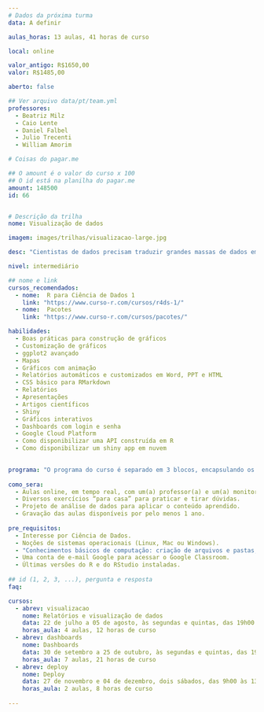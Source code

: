 ```yaml
---
# Dados da próxima turma
data: A definir

aulas_horas: 13 aulas, 41 horas de curso

local: online

valor_antigo: R$1650,00
valor: R$1485,00

aberto: false

## Ver arquivo data/pt/team.yml
professores:
  - Beatriz Milz
  - Caio Lente
  - Daniel Falbel
  - Julio Trecenti
  - William Amorim

# Coisas do pagar.me

## O amount é o valor do curso x 100
## O id está na planilha do pagar.me
amount: 148500
id: 66


# Descrição da trilha
nome: Visualização de dados

imagem: images/trilhas/visualizacao-large.jpg

desc: "Cientistas de dados precisam traduzir grandes massas de dados em conhecimento útil e para isso a **habilidade de construir gráficos claros e visualmente atrativos** é uma das mais efetivas. Nessa trilha, você vai aprender a construir relatórios estáticos, dashboards interativos e também como disponibiza-los na rede, além de explorar diversos tipos de gráficos, como mapas e gráficos dinâmicos. Além disso, também vamos te mostrar inúmeras maneiras de customizar suas visualizações, sempre pensando em como expor resultados de análise de maneira clara e acessível para todos."

nivel: intermediário

## nome e link
cursos_recomendados:
  - nome:  R para Ciência de Dados 1
    link: "https://www.curso-r.com/cursos/r4ds-1/"
  - nome:  Pacotes
    link: "https://www.curso-r.com/cursos/pacotes/"

habilidades:
  - Boas práticas para construção de gráficos
  - Customização de gráficos
  - ggplot2 avançado
  - Mapas
  - Gráficos com animação
  - Relatórios automáticos e customizados em Word, PPT e HTML
  - CSS básico para RMarkdown
  - Relatórios
  - Apresentações
  - Artigos científicos
  - Shiny
  - Gráficos interativos
  - Dashboards com login e senha
  - Google Cloud Platform
  - Como disponibilizar uma API construída em R
  - Como disponibilizar um shiny app em nuvem
  

programa: "O programa do curso é separado em 3 blocos, encapsulando os conteúdos em jornadas que amplificam a construção do conhecimento. Os cursos de Visualização de Dados e de Dashboards acontecerão às segundas e quintas, das 19h00 às 22h00. O curso de Deploy acontecerá aos sábados. **Não haverá aula em feriados e emendas de feriados.**"
    
como_sera: 
  - Aulas online, em tempo real, com um(a) professor(a) e um(a) monitor(a).
  - Diversos exercícios “para casa” para praticar e tirar dúvidas.
  - Projeto de análise de dados para aplicar o conteúdo aprendido.
  - Gravação das aulas disponíveis por pelo menos 1 ano.
  
pre_requisitos: 
  - Interesse por Ciência de Dados.
  - Noções de sistemas operacionais (Linux, Mac ou Windows).
  - "Conhecimentos básicos de computação: criação de arquivos e pastas, instalação de programas, navegação na internet."
  - Uma conta de e-mail Google para acessar o Google Classroom.
  - Últimas versões do R e do RStudio instaladas.
  
## id (1, 2, 3, ...), pergunta e resposta
faq:

cursos:
  - abrev: visualizacao
    nome: Relatórios e visualização de dados
    data: 22 de julho a 05 de agosto, às segundas e quintas, das 19h00 às 22h00
    horas_aula: 4 aulas, 12 horas de curso
  - abrev: dashboards
    nome: Dashboards
    data: 30 de setembro a 25 de outubro, às segundas e quintas, das 19h00 às 22h00
    horas_aula: 7 aulas, 21 horas de curso
  - abrev: deploy
    nome: Deploy
    data: 27 de novembro e 04 de dezembro, dois sábados, das 9h00 às 13h00
    horas_aula: 2 aulas, 8 horas de curso
  
---
```


